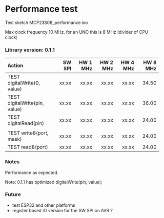 

# Performance test  

Test sketch  MCP23S08_performance.ino

Max clock frequency 10 MHz, for an UNO this is 8 MHz (divider of CPU clock)

### Library version: 0.1.1


|  Action                       |  SW SPI | HW 1 MHz | HW 2 MHz | HW 4 MHz | HW 8 MHz |
|:------------------------------|--------:|---------:|---------:|---------:|---------:|
| TEST digitalWrite(0, value)   |  xx.xx  |   xx.xx  |  xx.xx   |  xx.xx   |  34.50   |
| TEST digitalWrite(pin, value) |  xx.xx  |   xx.xx  |  xx.xx   |  xx.xx   |  36.00   |
| TEST digitalRead(pin)         |  xx.xx  |   xx.xx  |  xx.xx   |  xx.xx   |  24.00   |
|                               |         |          |          |          |          |
| TEST write8(port, mask)       |  xx.xx  |   xx.xx  |  xx.xx   |  xx.xx   |  24.00   |
| TEST read8(port)              |  xx.xx  |   xx.xx  |  xx.xx   |  xx.xx   |  24.00   |


### Notes

Performance as expected.

Note: 0.1.1 has optimized digitalWrite(pin, value);


### Future

- test ESP32 and other platforms
- register based IO version for the SW SPI on AVR ?


